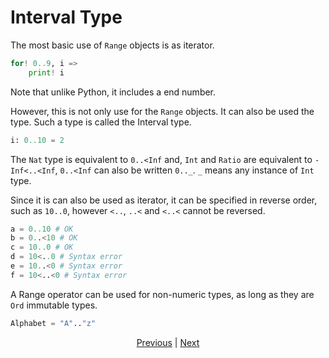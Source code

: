 # Interval Type

The most basic use of `Range` objects is as iterator.

```python
for! 0..9, i =>
    print! i
```

Note that unlike Python, it includes a end number.

However, this is not only use for the `Range` objects. It can also be used the type. Such a type is called the Interval type.

```python
i: 0..10 = 2
```

The `Nat` type is equivalent to `0..<Inf` and, `Int` and `Ratio` are equivalent to `-Inf<..<Inf`,
`0..<Inf` can also be written `0.._`. `_` means any instance of `Int` type.

Since it is can also be used as iterator, it can be specified in reverse order, such as `10..0`, however `<..`, `..<` and `<..<` cannot be reversed.

```python
a = 0..10 # OK
b = 0..<10 # OK
c = 10..0 # OK
d = 10<..0 # Syntax error
e = 10..<0 # Syntax error
f = 10<..<0 # Syntax error
```

A Range operator can be used for non-numeric types, as long as they are `Ord` immutable types.

```python
Alphabet = "A".."z"
```

<p align='center'>
    <a href='./09_attributive.md'>Previous</a> | <a href='./11_enum.md'>Next</a>
</p>